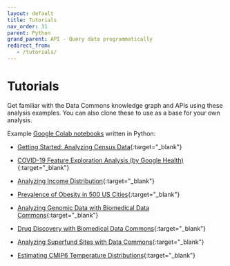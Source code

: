```yaml
---
layout: default
title: Tutorials
nav_order: 31
parent: Python
grand_parent: API - Query data programmatically
redirect_from:
   - /tutorials/
---
```


# Tutorials

Get familiar with the Data Commons knowledge graph and APIs using these analysis examples.
You can also clone these to use as a base for your own analysis.

Example [Google Colab
notebooks](https://colab.research.google.com/notebooks/intro.ipynb) written in
Python:

-   [Getting Started: Analyzing Census Data](https://colab.research.google.com/github/datacommonsorg/api-python/blob/master/notebooks/analyzing_census_data.ipynb){:target="_blank"}

-   [COVID-19 Feature Exploration Analysis (by Google Health)](https://colab.research.google.com/github/datacommonsorg/api-python/blob/master/notebooks/COVID_19_Feature_Exploration_Analysis_with_Data_Commons.ipynb){:target="_blank"}

-   [Analyzing Income Distribution](https://colab.research.google.com/github/datacommonsorg/api-python/blob/master/notebooks/analyzing_income_distribution.ipynb){:target="_blank"}

-   [Prevalence of Obesity in 500 US Cities](https://colab.research.google.com/github/datacommonsorg/api-python/blob/master/notebooks/analyzing_obesity_prevalence.ipynb){:target="_blank"}

-   [Analyzing Genomic Data with Biomedical Data Commons](https://colab.research.google.com/github/datacommonsorg/api-python/blob/master/notebooks/analyzing_genomic_data.ipynb){:target="_blank"}

-   [Drug Discovery with Biomedical Data Commons](https://colab.research.google.com/github/datacommonsorg/api-python/blob/master/notebooks/Drug_Discovery_With_Data_Commons.ipynb){:target="_blank"}

-   [Analyzing Superfund Sites with Data Commons](https://colab.research.google.com/github/datacommonsorg/api-python/blob/master/notebooks/Analyzing_SuperfundSites_with_Data_Commons.ipynb){:target="_blank"}

-   [Estimating CMIP6 Temperature Distributions](https://colab.research.google.com/github/datacommonsorg/api-python/blob/master/notebooks/Estimating_(Temperature)_Distributions_With_DataCommons_.ipynb){:target="_blank"}

